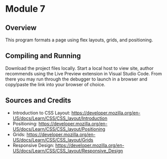# Module 7

## Overview

This program formats a page using flex layouts, grids, and positioning.

## Compiling and Running

Download the project files locally.  Start a local host to view site, author
recommends using the Live Preview extension in Visual Studio Code.  From there
you may run through the debugger to launch in a browser and copy/paste the link
into your browser of choice.

## Sources and Credits

- Introduction to CSS Layout: https://developer.mozilla.org/en-US/docs/Learn/CSS/CSS_layout/Introduction
- Positioning: https://developer.mozilla.org/en-US/docs/Learn/CSS/CSS_layout/Positioning
- Grids: https://developer.mozilla.org/en-US/docs/Learn/CSS/CSS_layout/Grids
- Responsive Design: https://developer.mozilla.org/en-US/docs/Learn/CSS/CSS_layout/Responsive_Design

